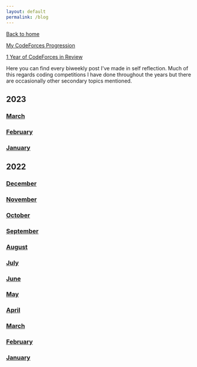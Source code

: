 ```yaml
---
layout: default
permalink: /blog
---
```


[Back to home](https://alxwen711.github.io)

[My CodeForces Progression](https://docs.google.com/spreadsheets/d/1aQObaGKSDEtilQrLuxFZ6-naW-EMjr4uTE5LnnNn6tY/edit?usp=sharing)

[1 Year of CodeForces in Review](https://codeforces.com/blog/entry/111287)

Here you can find every biweekly post I've made in self reflection. Much of this regards coding competitions I have done throughout the years but there are occasionally other secondary topics mentioned.

## 2023
<!---
### [December](https://alxwen711.github.io/blog/Dec23)

### [November](https://alxwen711.github.io/blog/Nov23)

### [October](https://alxwen711.github.io/blog/Oct23)

### [September](https://alxwen711.github.io/blog/Sep23)

### [August](https://alxwen711.github.io/blog/Aug23)

### [July](https://alxwen711.github.io/blog/Jul23)

### [June](https://alxwen711.github.io/blog/Jun23)

### [May](https://alxwen711.github.io/blog/May23)

### [April](https://alxwen711.github.io/blog/Apr23)-->

### [March](https://alxwen711.github.io/blog/Mar23)

### [February](https://alxwen711.github.io/blog/Feb23)

### [January](https://alxwen711.github.io/blog/Jan23)

## 2022

### [December](https://alxwen711.github.io/blog/Dec22)

### [November](https://alxwen711.github.io/blog/Nov22)

### [October](https://alxwen711.github.io/blog/Oct22)

### [September](https://alxwen711.github.io/blog/Sep22)

### [August](https://alxwen711.github.io/blog/Aug22)

### [July](https://alxwen711.github.io/blog/Jul22)

### [June](https://alxwen711.github.io/blog/Jun22)

### [May](https://alxwen711.github.io/blog/May22)

### [April](https://alxwen711.github.io/blog/Apr22)

### [March](https://alxwen711.github.io/blog/Mar22)

### [February](https://alxwen711.github.io/blog/Feb22)

### [January](https://alxwen711.github.io/blog/Jan22)



